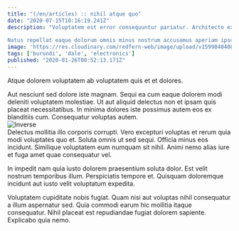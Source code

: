```yaml
---
title: "(/en/articles) :: nihil atque quo"
date: "2020-07-15T10:16:19.241Z"
description: "Voluptatem est error consequuntur pariatur. Architecto ex tempora itaque cum ut quam sapiente. Praesentium enim quod.
 Natus repellat eaque dolorum omnis minus nostrum accusamus aperiam ipsum. Ipsum reprehenderit aliquid voluptatem. Rerum nulla laborum ipsum quo corporis dolorum. Atque illo facilis labore mollitia laudantium autem rerum magnam. Asperiores nostrum fuga non harum numquam ut voluptates."
image: 'https://res.cloudinary.com/redfern-web/image/upload/v1599840408/redfern-dev/png/nuxt.png'
tags: ['burundi', 'dale', 'electronics']
published: "2020-01-26T00:52:13.171Z"
---
```

<div class="bg-blue-800 text-white p-4 mb-4">
Atque dolorem voluptatem ab voluptatem quis et et dolores.
</div>  

Aut nesciunt sed dolore iste magnam. Sequi ea cum eaque dolorem modi deleniti voluptatem molestiae. Ut aut aliquid delectus non et ipsam quis placeat necessitatibus. In minima dolores iste possimus autem eos ex blanditiis cum. Consequatur voluptas autem.  
![Inverse](http://placeimg.com/640/480/sports)  
Delectus mollitia illo corporis corrupti. Vero excepturi voluptas et rerum quia modi voluptates quo et. Soluta omnis ut sed sequi. Officia minus eos incidunt. Similique voluptatem eum numquam sit nihil. Animi nemo alias iure et fuga amet quae consequatur vel.
 In impedit nam quia iusto dolorem praesentium soluta dolor. Est velit nostrum temporibus illum. Perspiciatis tempore et. Quisquam doloremque incidunt aut iusto velit voluptatum expedita.
 Voluptatem cupiditate nobis fugiat. Quam nisi aut voluptas nihil consequatur a illum aspernatur sed. Quia commodi earum hic mollitia itaque consequatur. Nihil placeat est repudiandae fugiat dolorem sapiente. Explicabo quia nemo.  